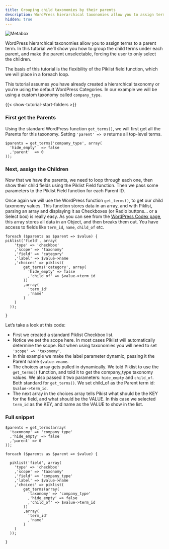 ```yaml
---
title: Grouping child taxonomies by their parents
description: WordPress hierarchical taxonomies allow you to assign terms to a parent term. In this tutorial we’ll show you how to group the child terms under each parent, and make the parent unselectable, forcing the user to only select the children.
hidden: true
---
```


![Metabox](/images/taxonomy-parent-children.jpg)

WordPress hierarchical taxonomies allow you to assign terms to a parent term. In this tutorial we’ll show you how to group the child terms under each parent, and make the parent unselectable, forcing the user to only select the children.

The basis of this tutorial is the flexibility of the Piklist field function, which we will place in a foreach loop.

This tutorial assumes you have already created a hierarchical taxonomy or you’re using the default WordPress Categories. In our example we will be using a custom taxonomy called `company_type`.

{{< show-tutorial-start-folders >}}

### First get the Parents
Using the standard WordPress function `get_terms()`, we will first get all the Parents for this taxonomy. Setting `'parent' => 0` returns all top-level terms.

```
$parents = get_terms('company_type', array(
  'hide_empty'  => false
  ,'parent'  => 0
));
```


### Next, assign the Children
Now that we have the parents, we need to loop through each one, then show their child fields using the Piklist Field function. Then we pass some parameters to the Piklist Field function for each Parent ID.

Once again we will use the WordPress function `get_terms()`, to get our child taxonomy values. This function stores data in an array, and with Piklist, parsing an array and displaying it as Checkboxes (or Radio buttons… or a Select box) is really easy. As you can see from the [WordPress Codex page](http://codex.wordpress.org/Function_Reference/get_terms), this array stores all data in an Object, and then breaks them out. You have access to fields like `term_id`, `name`, `child_of` etc.

```
foreach ($parents as $parent => $value) {
piklist('field', array(
    'type' => 'checkbox'
    ,'scope' => 'taxonomy'
    ,'field' => 'category'
    ,'label' => $value->name
    ,'choices' => piklist(
        get_terms('category', array(
          'hide_empty' => false
          ,'child_of' => $value->term_id
        ))
        ,array(
          'term_id'
          ,'name'
        )
    )
  ));

}
```

Let’s take a look at this code:

* First we created a standard Piklist Checkbox list.
* Notice we set the scope here. In most cases Piklist will automatically determine the scope. But when using taxonomies you will need to set `'scope' => 'taxonomy'`.
* In this example we make the label parameter dynamic, passing it the Parent name `$value->name`.
* The choices array gets pulled in dynamically. We told Piklist to use the `get_terms()` function, and told it to get the company_type taxonomy values. We also passed it two parameters: `hide_empty` and `child_of`. Both standard for `get_terms()`. We set child_of as the Parent term id: `$value->term_id`.
* The next array in the choices array tells Pikist what should be the KEY for the field, and what should be the VALUE. In this case we selected `term_id` as the KEY, and name as the VALUE to show in the list.

### Full snippet
```
$parents = get_terms(array(
  'taxonomy' => 'company_type'
  ,'hide_empty' => false
  ,'parent' => 0
));

foreach ($parents as $parent => $value) {

  piklist('field', array(
    'type' => 'checkbox'
    ,'scope' => 'taxonomy'
    ,'field' => 'company_type'
    ,'label' => $value->name
    ,'choices' => piklist(
        get_terms(array(
          'taxonomy' => 'company_type'
          ,'hide_empty' => false
          ,'child_of' => $value->term_id
        ))
        ,array(
          'term_id'
          ,'name'
        )
    )
  ));

}
```
